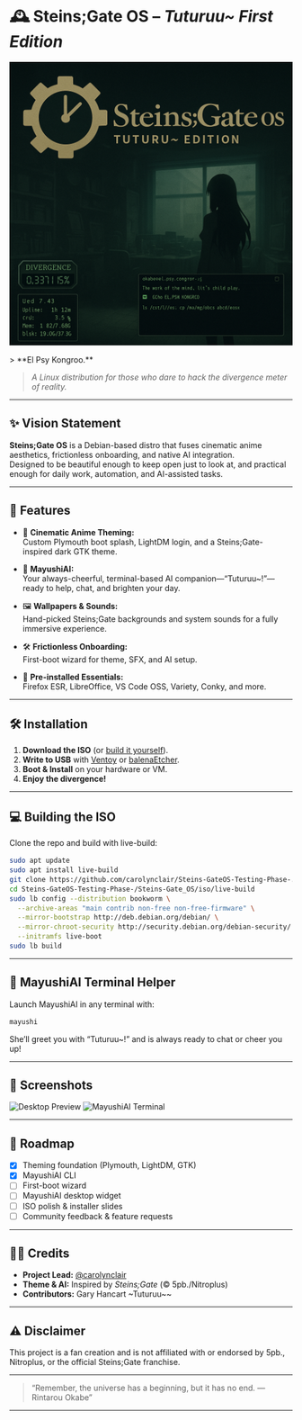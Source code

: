 # 🕰️ Steins;Gate OS – *Tuturuu~ First Edition*

<p align="center">
  <img src="Tuturuu%20First%20Edition.png" alt="Steins;Gate OS Preview" width="600">
</p>
> **El Psy Kongroo.**  

> _A Linux distribution for those who dare to hack the divergence meter of reality._

---

## ✨ Vision Statement

**Steins;Gate OS** is a Debian-based distro that fuses cinematic anime aesthetics, frictionless onboarding, and native AI integration.  
Designed to be beautiful enough to keep open just to look at, and practical enough for daily work, automation, and AI-assisted tasks.

---

## 🚀 Features

- 🎨 **Cinematic Anime Theming:**  
  Custom Plymouth boot splash, LightDM login, and a Steins;Gate-inspired dark GTK theme.

- 🤖 **MayushiAI:**  
  Your always-cheerful, terminal-based AI companion—“Tuturuu~!”—ready to help, chat, and brighten your day.

- 🖼️ **Wallpapers & Sounds:**  
  Hand-picked Steins;Gate backgrounds and system sounds for a fully immersive experience.

- 🛠️ **Frictionless Onboarding:**  
  First-boot wizard for theme, SFX, and AI setup.

- 🧰 **Pre-installed Essentials:**  
  Firefox ESR, LibreOffice, VS Code OSS, Variety, Conky, and more.

---

## 🛠️ Installation

1. **Download the ISO** (or [build it yourself](#building-the-iso)).
2. **Write to USB** with [Ventoy](https://www.ventoy.net/) or [balenaEtcher](https://www.balena.io/etcher/).
3. **Boot & Install** on your hardware or VM.
4. **Enjoy the divergence!**

---

## 💻 Building the ISO

Clone the repo and build with live-build:

```bash
sudo apt update
sudo apt install live-build
git clone https://github.com/carolynclair/Steins-GateOS-Testing-Phase-.git
cd Steins-GateOS-Testing-Phase-/Steins-Gate_OS/iso/live-build
sudo lb config --distribution bookworm \
  --archive-areas "main contrib non-free non-free-firmware" \
  --mirror-bootstrap http://deb.debian.org/debian/ \
  --mirror-chroot-security http://security.debian.org/debian-security/ \
  --initramfs live-boot
sudo lb build
```

---

## 🤖 MayushiAI Terminal Helper

Launch MayushiAI in any terminal with:

```bash
mayushi
```

She’ll greet you with “Tuturuu~!” and is always ready to chat or cheer you up!

---

## 📸 Screenshots

![Desktop Preview](assets/wallpapers/your-wallpaper.png)
![MayushiAI Terminal](assets/screenshots/mayushiai-terminal.png)

---

## 🧪 Roadmap

- [x] Theming foundation (Plymouth, LightDM, GTK)
- [x] MayushiAI CLI
- [ ] First-boot wizard
- [ ] MayushiAI desktop widget
- [ ] ISO polish & installer slides
- [ ] Community feedback & feature requests

---

## 🧑‍💻 Credits

- **Project Lead:** [@carolynclair](https://github.com/carolynclair)
- **Theme & AI:** Inspired by *Steins;Gate* (© 5pb./Nitroplus)
- **Contributors:** Gary Hancart ~Tuturuu~~

---

## ⚠️ Disclaimer

This project is a fan creation and is not affiliated with or endorsed by 5pb., Nitroplus, or the official Steins;Gate franchise.

---

> “Remember, the universe has a beginning, but it has no end. —Rintarou Okabe”

---

